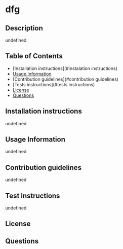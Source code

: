 
  # dfg

  ## Description
  undefined

  ## Table of Contents
  * [Installation instructions](#instalation instructions)
  * [Usage Information](#usage)
  * [Contribution guidelines](#contribution guidelines)
  * [Tests instructions](#tests instructions)
  * [License](#license)
  * [Questions](#questions)
  
  ## Installation instructions
  undefined

  ## Usage Information
  undefined

  ## Contribution guidelines
  undefined

  ## Test instructions
  undefined

  ## License

  ## Questions
  